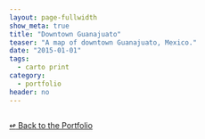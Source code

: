 ```yaml
---
layout: page-fullwidth
show_meta: true
title: "Downtown Guanajuato"
teaser: "A map of downtown Guanajuato, Mexico."
date: "2015-01-01"
tags:
  - carto print 
category:
  - portfolio
header: no
---
```





<img class="portfolio" src="{{site.url}}{{site.baseurl}}/images/" alt="">


[<span class="back-arrow">&#8619;</span> Back to the Portfolio](/work/)